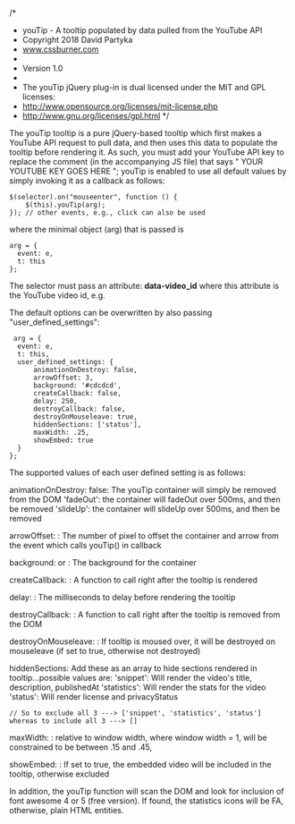 /*
 * youTip - A tooltip populated by data pulled from the YouTube API
 * Copyright 2018 David Partyka
 * www.cssburner.com
 *
 * Version 1.0
 *
 * The youTip jQuery plug-in is dual licensed under the MIT and GPL licenses:
 *   http://www.opensource.org/licenses/mit-license.php
 *   http://www.gnu.org/licenses/gpl.html
 */
 
   The youTip tooltip is a pure jQuery-based tooltip which first makes a YouTube API request to pull data, and then uses this data to populate the tooltip before rendering it. As such, you must add your YouTube API key to replace the comment (in the accompanying JS file) that says " YOUR YOUTUBE KEY GOES HERE "; youTip is enabled to use all default values by simply invoking it as a callback as follows:
    
    $(selector).on("mouseenter", function () {
        $(this).youTip(arg);
    }); // other events, e.g., click can also be used
    
where the minimal object (arg) that is passed is 
    
    arg = {
      event: e,
      t: this
    };
 
The selector must pass an attribute: **data-video_id**
where this attribute is the YouTube video id, e.g. <div data-video_id="fd54h_88gGi"></div>
 
The default options can be overwritten by also passing "user_defined_settings":

     arg = {
      event: e,
      t: this,
      user_defined_settings: {
          animationOnDestroy: false,
          arrowOffset: 3,
          background: '#cdcdcd',
          createCallback: false,
          delay: 250,
          destroyCallback: false,
          destroyOnMouseleave: true,
          hiddenSections: ['status'],
          maxWidth: .25,
          showEmbed: true
      }
    };
   
    
The supported values of each user defined setting is as follows:

animationOnDestroy:
    false: The youTip container will simply be removed from the DOM
    'fadeOut': the container will fadeOut over 500ms, and then be removed
    'slideUp': the container will slideUp over 500ms, and then be removed

arrowOffset:
    <number>: The number of pixel to offset the container and arrow from the event which calls youTip() in callback
  
background:
    <color> or <image>: The background for the container
  
createCallback:
    <function>: A function to call right after the tooltip is rendered
  
delay:
    <number>: The milliseconds to delay before rendering the tooltip

destroyCallback:
    <function>: A function to call right after the tooltip is removed from the DOM

destroyOnMouseleave:
    <boolean>: If tooltip is moused over, it will be destroyed on mouseleave (if set to true, otherwise not destroyed)

hiddenSections:
    Add these as an array to hide sections rendered in tooltip...possible values are:
    'snippet': Will render the video's title, description, publishedAt
    'statistics': Will render the stats for the video
    'status': Will render license and privacyStatus
    
    // So to exclude all 3 ---> ['snippet', 'statistics', 'status'] whereas to include all 3 ---> []

maxWidth:
    <number>: relative to window width, where window width = 1, will be constrained to be between .15 and .45,

showEmbed:
    <boolean>: If set to true, the embedded video will be included in the tooltip, otherwise excluded
  
  
In addition, the youTip function will scan the DOM and look for inclusion of font awesome 4 or 5 (free version). If found, the statistics icons will be FA, otherwise, plain HTML entities.
